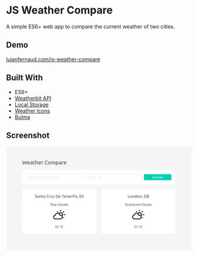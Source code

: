 # JS Weather Compare

A simple ES6+ web app to compare the current weather of two cities.

## Demo

[lujanfernaud.com/js-weather-compare](http://lujanfernaud.com/js-weather-compare/)

## Built With

- ES6+
- [Weatherbit API](https://www.weatherbit.io/api)
- [Local Storage](https://developer.mozilla.org/en-US/docs/Web/API/Storage/LocalStorage)
- [Weather Icons](https://github.com/erikflowers/weather-icons)
- [Bulma](https://bulma.io/)

## Screenshot

<kbd>
  <img src="img/Screenshot_2018-09-04.png" alt="Project Screenshot">
</kbd>
